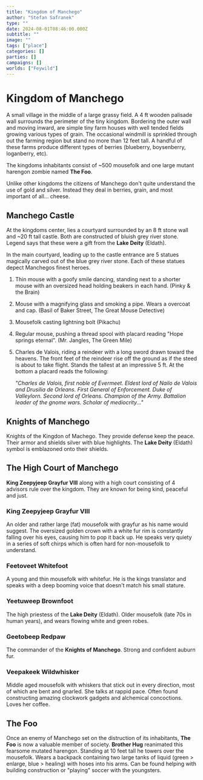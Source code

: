 ```yaml
---
title: "Kingdom of Manchego"
author: "Stefan Safranek"
type: ""
date: 2024-08-01T08:46:00.000Z
subtitle: ""
image: ""
tags: ["place"]
categories: []
parties: []
campaigns: []
worlds: ["Feywild"]
---
```


# Kingdom of Manchego

A small village in the middle of a large grassy field. A 4 ft wooden palisade wall surrounds the perimeter of the tiny kingdom. Bordering the outer wall and moving inward, are simple tiny farm houses with well tended fields growing various types of grain. The occasional windmill is sprinkled through out the farming region but stand no more than 12 feet tall. A handful of these farms produce different types of berries (blueberry, boysenberry, loganberry, etc).

The kingdoms inhabitants consist of ~500 mousefolk and one large mutant harengon zombie named **The Foo**.

Unlike other kingdoms the citizens of Manchego don't quite understand the use of gold and silver. Instead they deal in berries, grain, and most important of all... cheese.


## Manchego Castle
At the kingdoms center, lies a courtyard surrounded by an 8 ft stone wall and ~20 ft tall castle. Both are constructed of bluish grey river stone. Legend says that these were a gift from the **Lake Deity** (Eldath).

In the main courtyard, leading up to the castle entrance are 5 statues magically carved out of the blue grey river stone. Each of these statues depect Manchegos finest heroes.

1. Thin mouse with a goofy smile dancing, standing next to a shorter mouse with an oversized head holding beakers in each hand. (Pinky & the Brain)

2. Mouse with a magnifying glass and smoking a pipe. Wears a overcoat and cap. (Basil of Baker Street, The Great Mouse Detective)

3. Mousefolk casting lightning bolt (Pikachu)

4. Regular mouse, pushing a thread spool with placard reading "Hope springs eternal". (Mr. Jangles, The Green Mile)

5. Charles de Valois, riding a reindeer with a long sword drawn toward the heavens. The front feet of the reindeer rise off the ground as if the steed is about to take flight. Stands the tallest at an impressive 5 ft. At the bottom a placard reads the following:

	_"Charles de Valois, first noble of Evermeet. Eldest lord of Nailo de Valois and Drusilia de Orleans. First General of Enforcement. Duke of Valleylorn. Second lord of Orleans. Champion of the Army. Battalion leader of the gnome wars. Scholar of mediocrity..."_


## Knights of Manchego
Knights of the Kingdon of Machego. They provide defense keep the peace. Their armor and shields silver with blue highlights. The **Lake Deity** (Eldath) symbol is emblazoned onto their shields.


## The High Court of Manchego

**King Zeepyjeep Grayfur VIII** along with a high court consisting of 4 advisors rule over the kingdom. They are known for being kind, peaceful and just.

### King Zeepyjeep Grayfur VIII
An older and rather large (fat) mousefolk with grayfur as his name would suggest. The oversized golden crown with a white fur rim is constantly falling over his eyes, causing him to pop it back up. He speaks very quiety in a series of soft chirps which is often hard for non-mousefolk to understand. 

### Feetoveet Whitefoot
A young and thin mousefolk with whitefur. He is the kings translator and speaks with a deep booming voice that doesn't match his small stature.

### Yeetuweep Brownfoot
The high priestess of the **Lake Deity** (Eldath). Older mousefolk (late 70s in human years), and wears flowing white and green robes.

### Geetobeep Redpaw
The commander of the **Knights of Manchego**. Strong and confident auburn fur.

### Veepakeek Wildwhisker
Middle aged mousefolk with whiskers that stick out in every direction, most of which are bent and gnarled. She talks at rappid pace. Often found constructing amazing clockwork gadgets and alchemical concoctions. Loves her coffee.


## The Foo
Once an enemy of Manchego set on the distruction of its inhabitants, **The Foo** is now a valuable member of society. **Brother Hug** reanimated this fearsome mutated harengon. Standing at 10 feet tall he towers over the mousefolk. Wears a backpack containing two large tanks of liquid (green > enlarge, blue > healing) with hoses into his arms. Can be found helping with building construction or "playing" soccer with the youngsters.


